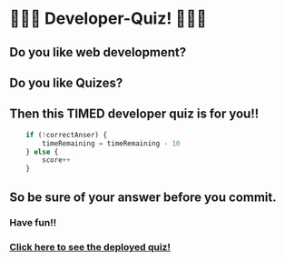 # 👩🏽‍💻 Developer-Quiz! 👨🏽‍💻

## Do you like web development?

## Do you like Quizes?

## Then this TIMED developer quiz is for you!!

``` javascript
    if (!correctAnser) {
        timeRemaining = timeRemaining - 10
    } else {
        score++
    }
```
## So be sure of your answer before you commit. 

### Have fun!!

### [Click here to see the deployed quiz!](http://caseyderiso.github.io/Developer-Quiz)

